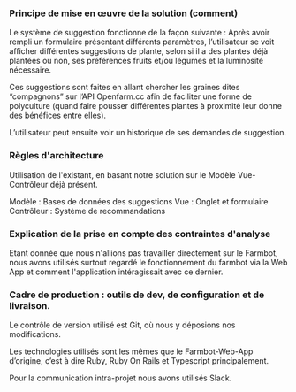 ### Principe de mise en œuvre de la solution (comment)

Le système de suggestion fonctionne de la façon suivante : 
Après avoir rempli un formulaire présentant différents paramètres, l’utilisateur se voit afficher différentes suggestions de plante, selon si il a des plantes déjà plantées ou non, ses préférences fruits et/ou légumes et la luminosité nécessaire.

Ces suggestions sont faites en allant chercher les graines dites “compagnons” sur l’API Openfarm.cc afin de faciliter une forme de polyculture (quand faire pousser différentes plantes à proximité leur donne des bénéfices entre elles).

L’utilisateur peut ensuite voir un historique de ses demandes de suggestion. 

### Règles d'architecture
Utilisation de l'existant, en basant notre solution sur le Modèle Vue-Contrôleur déjà présent.

Modèle : Bases de données des suggestions
Vue : Onglet et formulaire
Contrôleur : Système de recommandations


### Explication de la prise en compte des contraintes d'analyse
Etant donnée que nous n'allions pas travailler directement sur le Farmbot, nous avons utilisés surtout regardé le fonctionnement du farmbot via la Web App et comment l'application intéragissait avec ce dernier.

### Cadre de production : outils de dev, de configuration et de livraison.
Le contrôle de version utilisé est Git, où nous y déposions nos modifications.

Les technologies utilisés sont les mêmes que le Farmbot-Web-App d’origine, c’est à dire Ruby, Ruby On Rails et Typescript principalement.

Pour la communication intra-projet nous avons utilisés Slack.


